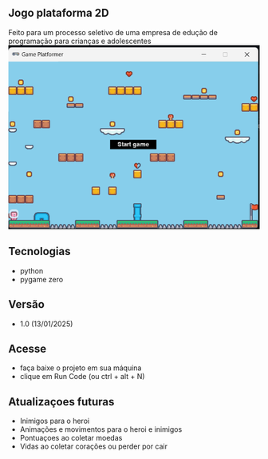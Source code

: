 ## Jogo plataforma 2D

Feito para um processo seletivo de uma empresa de edução de programação para crianças e adolescentes
![alt text](img-print-game.png)

## Tecnologias

- python
- pygame zero

## Versão

- 1.0 (13/01/2025)

## Acesse

- faça baixe o projeto em sua máquina
- clique em Run Code (ou ctrl + alt + N)

## Atualizaçoes futuras

- Inimigos para o heroi
- Animações e movimentos para o heroi e inimigos
- Pontuaçoes ao coletar moedas
- Vidas ao coletar corações ou perder por cair
